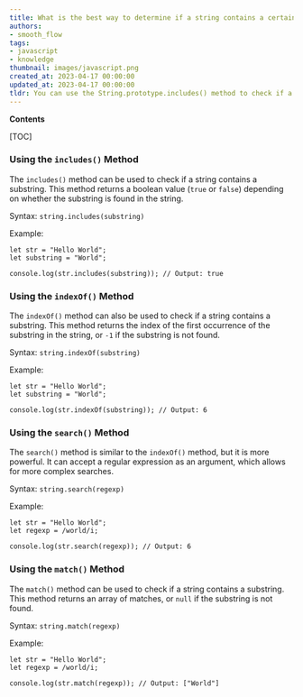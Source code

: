 ```yaml
---
title: What is the best way to determine if a string contains a certain substring in javascript?
authors:
- smooth_flow
tags:
- javascript
- knowledge
thumbnail: images/javascript.png
created_at: 2023-04-17 00:00:00
updated_at: 2023-04-17 00:00:00
tldr: You can use the String.prototype.includes() method to check if a string contains a substring.
---
```


**Contents**

[TOC]

### Using the `includes()` Method

The `includes()` method can be used to check if a string contains a substring. This method returns a boolean value (`true` or `false`) depending on whether the substring is found in the string.

Syntax: 
`string.includes(substring)`

Example: 
```
let str = "Hello World";
let substring = "World";

console.log(str.includes(substring)); // Output: true
```

### Using the `indexOf()` Method

The `indexOf()` method can also be used to check if a string contains a substring. This method returns the index of the first occurrence of the substring in the string, or `-1` if the substring is not found.

Syntax: 
`string.indexOf(substring)`

Example: 
```
let str = "Hello World";
let substring = "World";

console.log(str.indexOf(substring)); // Output: 6
```

### Using the `search()` Method

The `search()` method is similar to the `indexOf()` method, but it is more powerful. It can accept a regular expression as an argument, which allows for more complex searches.

Syntax: 
`string.search(regexp)`

Example: 
```
let str = "Hello World";
let regexp = /world/i;

console.log(str.search(regexp)); // Output: 6
```

### Using the `match()` Method

The `match()` method can be used to check if a string contains a substring. This method returns an array of matches, or `null` if the substring is not found.

Syntax: 
`string.match(regexp)`

Example: 
```
let str = "Hello World";
let regexp = /world/i;

console.log(str.match(regexp)); // Output: ["World"]
```
